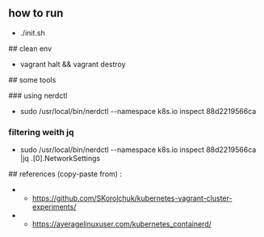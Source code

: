 

## how to run

- ./init.sh


## clean env

- vagrant halt && vagrant destroy

## some tools

### using nerdctl
- sudo /usr/local/bin/nerdctl --namespace k8s.io inspect 88d2219566ca

### filtering weith jq
- sudo /usr/local/bin/nerdctl --namespace k8s.io inspect 88d2219566ca |jq .[0].NetworkSettings


## references (copy-paste from) : 
- - https://github.com/SKorolchuk/kubernetes-vagrant-cluster-experiments/
- - https://averagelinuxuser.com/kubernetes_containerd/